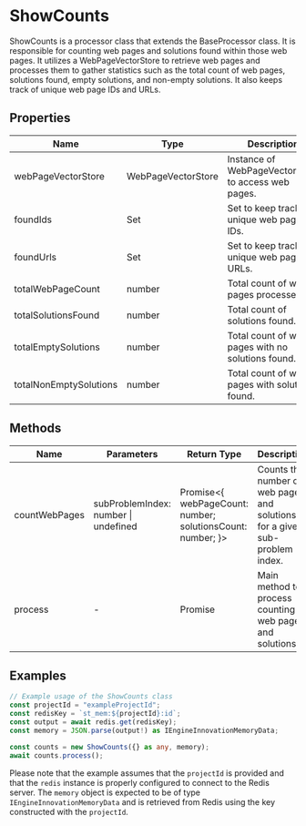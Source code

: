 # ShowCounts

ShowCounts is a processor class that extends the BaseProcessor class. It is responsible for counting web pages and solutions found within those web pages. It utilizes a WebPageVectorStore to retrieve web pages and processes them to gather statistics such as the total count of web pages, solutions found, empty solutions, and non-empty solutions. It also keeps track of unique web page IDs and URLs.

## Properties

| Name                    | Type                      | Description                                       |
|-------------------------|---------------------------|---------------------------------------------------|
| webPageVectorStore      | WebPageVectorStore        | Instance of WebPageVectorStore to access web pages. |
| foundIds                | Set<string>               | Set to keep track of unique web page IDs.         |
| foundUrls               | Set<string>               | Set to keep track of unique web page URLs.        |
| totalWebPageCount       | number                    | Total count of web pages processed.               |
| totalSolutionsFound     | number                    | Total count of solutions found.                   |
| totalEmptySolutions     | number                    | Total count of web pages with no solutions found. |
| totalNonEmptySolutions  | number                    | Total count of web pages with solutions found.    |

## Methods

| Name             | Parameters                          | Return Type                  | Description                                                                 |
|------------------|-------------------------------------|------------------------------|-----------------------------------------------------------------------------|
| countWebPages    | subProblemIndex: number \| undefined | Promise<{ webPageCount: number; solutionsCount: number; }> | Counts the number of web pages and solutions for a given sub-problem index. |
| process          | -                                   | Promise<void>                | Main method to process counting of web pages and solutions.                 |

## Examples

```typescript
// Example usage of the ShowCounts class
const projectId = "exampleProjectId";
const redisKey = `st_mem:${projectId}:id`;
const output = await redis.get(redisKey);
const memory = JSON.parse(output!) as IEngineInnovationMemoryData;

const counts = new ShowCounts({} as any, memory);
await counts.process();
```

Please note that the example assumes that the `projectId` is provided and that the `redis` instance is properly configured to connect to the Redis server. The `memory` object is expected to be of type `IEngineInnovationMemoryData` and is retrieved from Redis using the key constructed with the `projectId`.